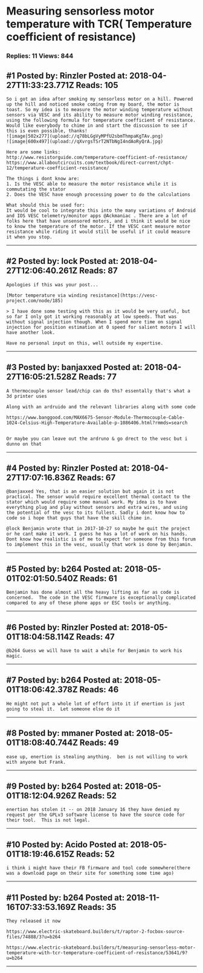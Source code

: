 # Measuring sensorless motor temperature with TCR( Temperature coefficient of resistance)

### Replies: 11 Views: 844

## \#1 Posted by: Rinzler Posted at: 2018-04-27T11:33:23.771Z Reads: 105

```
So i got an idea after smoking my sensorless motor on a hill. Powered up the hill and noticed smoke coming from my board, the motor is toast. So my idea is to measure the motor winding temperature without sensors via VESC and its ability to measure motor winding resistance, using the following formula for temperature coefficient of resistance. Would like everybody to chime in and start the discussion to see if this is even possible, thanks!
![image|502x277](upload://q78bLGgVyMPfU2sbmThmpaKgTAv.png)
![image|600x497](upload://qXvrgsTSrT2NTbNgI4ndAoRyQrA.jpg)

Here are some links:
http://www.resistorguide.com/temperature-coefficient-of-resistance/
https://www.allaboutcircuits.com/textbook/direct-current/chpt-12/temperature-coefficient-resistance/

The things i dont know are:
1. Is the VESC able to measure the motor resistance while it is commutating the stator
2. Does the VESC have enough processing power to do the calculations 

What should this be used for:
It would be cool to integrate this into the many variations of Android and IOS VESC telemetry/monitor apps @Ackmaniac . There are a lot of folks here that have unsensored motors, and i think it would be nice to know the temperature of the motor. If the VESC cant measure motor resistance while riding it would still be useful if it could measure it when you stop.
```

---
## \#2 Posted by: lock Posted at: 2018-04-27T12:06:40.261Z Reads: 87

```
Apologies if this was your post...

[Motor temperature via winding resistance](https://vesc-project.com/node/185)

> I have done some testing with this as it would be very useful, but so far I only got it working reasonably at low speeds. That was without signal injection though. When I spend more time on signal injection for position estimation at 0 speed for salient motors I will have another look.

Have no personal input on this, well outside my expertise.
```

---
## \#3 Posted by: banjaxxed Posted at: 2018-04-27T16:05:21.528Z Reads: 77

```
A thermocouple sensor lead/chip can do ths? essentally that's what a 3d printer uses

Along with an ardruido and the relevant libraries along with some code

https://www.banggood.com/MAX6675-Sensor-Module-Thermocouple-Cable-1024-Celsius-High-Temperature-Available-p-1086406.html?rmmds=search


Or maybe you can leave out the ardruno & go drect to the vesc but i dunno on that
```

---
## \#4 Posted by: Rinzler Posted at: 2018-04-27T17:07:16.836Z Reads: 67

```
@banjaxxed Yes, that is an easier solution but again it is not practical. The sensor would require excellent thermal contact to the stator which would require some manual work. My idea is to have everything plug and play without sensors and extra wires, and using the potential of the vesc to its fullest. Sadly i dont know how to code so i hope that guys that have the skill chime in.

@lock Benjamin wrote that in 2017-10-27 so maybe he quit the project or he cant make it work. I guess he has a lot of work on his hands. Dont know how realistic is of me to expect for someone from this forum to implement this in the vesc, usually that work is done by Benjamin.
```

---
## \#5 Posted by: b264 Posted at: 2018-05-01T02:01:50.540Z Reads: 61

```
Benjamin has done almost all the heavy lifting as far as code is concerned.  The code in the VESC firmware is exceptionally complicated compared to any of these phone apps or ESC tools or anything.
```

---
## \#6 Posted by: Rinzler Posted at: 2018-05-01T18:04:58.114Z Reads: 47

```
@b264 Guess we will have to wait a while for Benjamin to work his magic.
```

---
## \#7 Posted by: b264 Posted at: 2018-05-01T18:06:42.378Z Reads: 46

```
He might not put a whole lot of effort into it if enertion is just going to steal it.  Let someone else do it
```

---
## \#8 Posted by: mmaner Posted at: 2018-05-01T18:08:40.744Z Reads: 49

```
ease up, enertion is stealing anything.  ben is not willing to work with anyone but Frank.
```

---
## \#9 Posted by: b264 Posted at: 2018-05-01T18:12:04.926Z Reads: 52

```
enertion has stolen it -- on 2018 January 16 they have denied my request per the GPLv3 software license to have the source code for their tool.  This is not legal.
```

---
## \#10 Posted by: Acido Posted at: 2018-05-01T18:19:46.615Z Reads: 52

```
i think i might have their FB firmware and tool code somewhere(there was a download page on their site for something some time ago)
```

---
## \#11 Posted by: b264 Posted at: 2018-11-16T07:33:53.169Z Reads: 35

```
They released it now

https://www.electric-skateboard.builders/t/raptor-2-focbox-source-files/74888/3?u=b264

https://www.electric-skateboard.builders/t/measuring-sensorless-motor-temperature-with-tcr-temperature-coefficient-of-resistance/53641/9?u=b264
```

---

